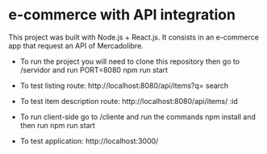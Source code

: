 # e-commerce with API integration

This project was built with Node.js + React.js. It consists in an e-commerce app that request an API of Mercadolibre.

- To run the project you will need to clone this repository then go to /servidor
and run PORT=8080 npm run start

- To test listing route: http://localhost:8080/api/items?q= search

- To test item description route: http://localhost:8080/api/items/ :id

- To run client-side go to /cliente and run the commands npm install and then run npm run start

- To test application: http://localhost:3000/
